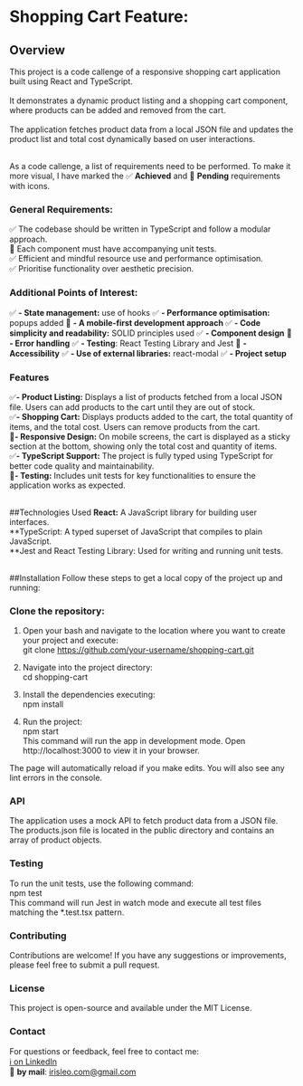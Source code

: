 # Shopping Cart Feature:
## Overview
This project is a code callenge of a responsive shopping cart application built using React and TypeScript.<br>  
It demonstrates a dynamic product listing and a shopping cart component, where products can be added and removed from the cart.<br>  
The application fetches product data from a local JSON file and updates the product list and total cost dynamically based on user interactions.<br> <br>

As a code callenge, a list of requirements need to be performed. To make it more visual, I have marked the ✅ **Achieved** and 🔨 **Pending** requirements with icons.

### **General Requirements:**

✅ The codebase should be written in TypeScript and follow a modular approach.<br> 
🔨 Each component must have accompanying unit tests.<br> 
✅ Efficient and mindful resource use and performance optimisation.<br> 
✅ Prioritise functionality over aesthetic precision.<br> 

### **Additional Points of Interest:**

✅ **- State management:** use of hooks
✅ **- Performance optimisation:** popups added
🔨 **- A mobile-first development approach**
✅ **- Code simplicity and readability:** SOLID principles used
✅ **- Component design**
🔨 **- Error handling**
✅ **- Testing**: React Testing Library and Jest
🔨 **- Accessibility**
✅ **- Use of external libraries:** react-modal
✅ **- Project setup**

### Features
✅**- Product Listing:** Displays a list of products fetched from a local JSON file. Users can add products to the cart until they are out of stock.<br> 
✅**- Shopping Cart:** Displays products added to the cart, the total quantity of items, and the total cost. Users can remove products from the cart.<br> 
🔨**- Responsive Design:** On mobile screens, the cart is displayed as a sticky section at the bottom, showing only the total cost and quantity of items.<br> 
✅**- TypeScript Support:** The project is fully typed using TypeScript for better code quality and maintainability.<br> 
🔨**- Testing:** Includes unit tests for key functionalities to ensure the application works as expected.<br> <br> 

##Technologies Used
**React:** A JavaScript library for building user interfaces.<br> 
**TypeScript: A typed superset of JavaScript that compiles to plain JavaScript.<br> 
**Jest and React Testing Library: Used for writing and running unit tests.<br> <br> 

##Installation
Follow these steps to get a local copy of the project up and running:

### Clone the repository:

1. Open your bash and navigate to the location where you want to create your project and execute:<br> 
git clone https://github.com/your-username/shopping-cart.git

2. Navigate into the project directory:<br> 
cd shopping-cart

3. Install the dependencies executing:<br> 
npm install

4. Run the project:<br> 
npm start<br> 
This command will run the app in development mode. Open http://localhost:3000 to view it in your browser.<br> 

The page will automatically reload if you make edits. You will also see any lint errors in the console.


### API
The application uses a mock API to fetch product data from a JSON file. The products.json file is located in the public directory and contains an array of product objects.

### Testing
To run the unit tests, use the following command:<br> 
npm test<br> 
This command will run Jest in watch mode and execute all test files matching the *.test.tsx pattern.

### Contributing
Contributions are welcome! If you have any suggestions or improvements, please feel free to submit a pull request.

### License
This project is open-source and available under the MIT License.

### Contact
For questions or feedback, feel free to contact me:<br>
[ ℹ️ on LinkedIn](https://www.linkedin.com/in/irisleo/)<br>
📧 **by mail**: [  irisleo.com@gmail.com](mailto:irisleo.com@egmail.com)
